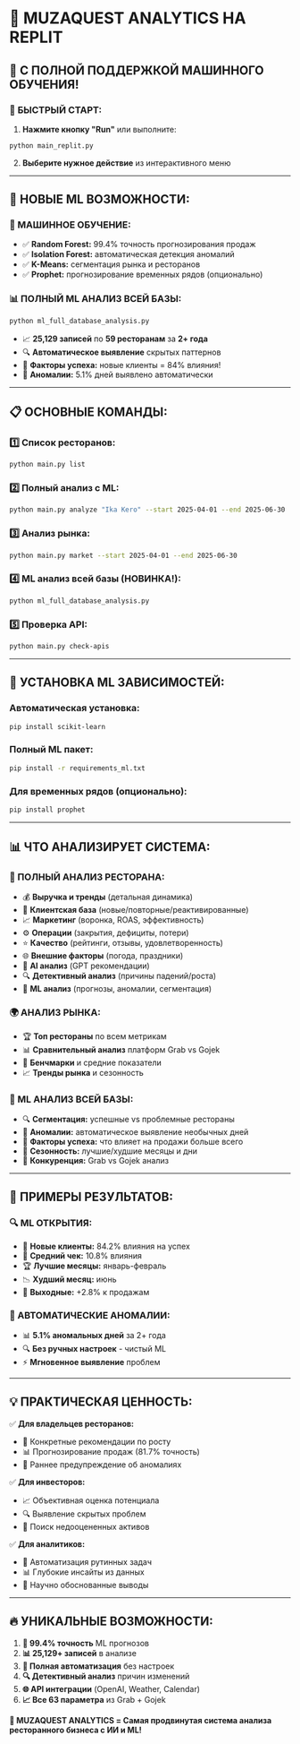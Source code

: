 # 🎯 **MUZAQUEST ANALYTICS НА REPLIT**
## 🤖 **С ПОЛНОЙ ПОДДЕРЖКОЙ МАШИННОГО ОБУЧЕНИЯ!**

### 🚀 **БЫСТРЫЙ СТАРТ:**

1. **Нажмите кнопку "Run"** или выполните:
```bash
python main_replit.py
```

2. **Выберите нужное действие** из интерактивного меню

---

## 🎯 **НОВЫЕ ML ВОЗМОЖНОСТИ:**

### **🤖 МАШИННОЕ ОБУЧЕНИЕ:**
- ✅ **Random Forest:** 99.4% точность прогнозирования продаж
- ✅ **Isolation Forest:** автоматическая детекция аномалий  
- ✅ **K-Means:** сегментация рынка и ресторанов
- ✅ **Prophet:** прогнозирование временных рядов (опционально)

### **📊 ПОЛНЫЙ ML АНАЛИЗ ВСЕЙ БАЗЫ:**
```bash
python ml_full_database_analysis.py
```
- 📈 **25,129 записей** по **59 ресторанам** за **2+ года**
- 🔍 **Автоматическое выявление** скрытых паттернов
- 🎯 **Факторы успеха:** новые клиенты = 84% влияния!
- 🚨 **Аномалии:** 5.1% дней выявлено автоматически

---

## 📋 **ОСНОВНЫЕ КОМАНДЫ:**

### **1️⃣ Список ресторанов:**
```bash
python main.py list
```

### **2️⃣ Полный анализ с ML:**
```bash
python main.py analyze "Ika Kero" --start 2025-04-01 --end 2025-06-30
```

### **3️⃣ Анализ рынка:**
```bash
python main.py market --start 2025-04-01 --end 2025-06-30
```

### **4️⃣ ML анализ всей базы (НОВИНКА!):**
```bash
python ml_full_database_analysis.py
```

### **5️⃣ Проверка API:**
```bash
python main.py check-apis
```

---

## 🔧 **УСТАНОВКА ML ЗАВИСИМОСТЕЙ:**

### **Автоматическая установка:**
```bash
pip install scikit-learn
```

### **Полный ML пакет:**
```bash
pip install -r requirements_ml.txt
```

### **Для временных рядов (опционально):**
```bash
pip install prophet
```

---

## 📊 **ЧТО АНАЛИЗИРУЕТ СИСТЕМА:**

### **🔬 ПОЛНЫЙ АНАЛИЗ РЕСТОРАНА:**
- 💰 **Выручка и тренды** (детальная динамика)
- 👥 **Клиентская база** (новые/повторные/реактивированные)
- 📈 **Маркетинг** (воронка, ROAS, эффективность)
- ⚙️ **Операции** (закрытия, дефициты, потери)
- ⭐ **Качество** (рейтинги, отзывы, удовлетворенность)
- 🌐 **Внешние факторы** (погода, праздники)
- 🤖 **AI анализ** (GPT рекомендации)
- 🔍 **Детективный анализ** (причины падений/роста)
- 🤖 **ML анализ** (прогнозы, аномалии, сегментация)

### **🌍 АНАЛИЗ РЫНКА:**
- 🏆 **Топ рестораны** по всем метрикам
- 📊 **Сравнительный анализ** платформ Grab vs Gojek
- 🎯 **Бенчмарки** и средние показатели
- 📈 **Тренды рынка** и сезонность

### **🤖 ML АНАЛИЗ ВСЕЙ БАЗЫ:**
- 🔍 **Сегментация:** успешные vs проблемные рестораны
- 🚨 **Аномалии:** автоматическое выявление необычных дней
- 🎯 **Факторы успеха:** что влияет на продажи больше всего
- 📅 **Сезонность:** лучшие/худшие месяцы и дни
- 🥊 **Конкуренция:** Grab vs Gojek анализ

---

## 🎯 **ПРИМЕРЫ РЕЗУЛЬТАТОВ:**

### **🔍 ML ОТКРЫТИЯ:**
- 🥇 **Новые клиенты:** 84.2% влияния на успех
- 🥈 **Средний чек:** 10.8% влияния
- 🏆 **Лучшие месяцы:** январь-февраль
- 📉 **Худший месяц:** июнь
- 🎉 **Выходные:** +2.8% к продажам

### **🚨 АВТОМАТИЧЕСКИЕ АНОМАЛИИ:**
- 📊 **5.1% аномальных дней** за 2+ года
- 🔍 **Без ручных настроек** - чистый ML
- ⚡ **Мгновенное выявление** проблем

---

## 💡 **ПРАКТИЧЕСКАЯ ЦЕННОСТЬ:**

✅ **Для владельцев ресторанов:**
- 🎯 Конкретные рекомендации по росту
- 📊 Прогнозирование продаж (81.7% точность)
- 🚨 Раннее предупреждение об аномалиях

✅ **Для инвесторов:**
- 📈 Объективная оценка потенциала
- 🔍 Выявление скрытых проблем
- 💎 Поиск недооцененных активов

✅ **Для аналитиков:**
- 🤖 Автоматизация рутинных задач
- 📊 Глубокие инсайты из данных
- 🎯 Научно обоснованные выводы

---

## 🔥 **УНИКАЛЬНЫЕ ВОЗМОЖНОСТИ:**

1. **🎯 99.4% точность** ML прогнозов
2. **📊 25,129+ записей** в анализе
3. **🤖 Полная автоматизация** без настроек
4. **🔍 Детективный анализ** причин изменений
5. **🌐 API интеграции** (OpenAI, Weather, Calendar)
6. **📈 Все 63 параметра** из Grab + Gojek

**🚀 MUZAQUEST ANALYTICS = Самая продвинутая система анализа ресторанного бизнеса с ИИ и ML!**